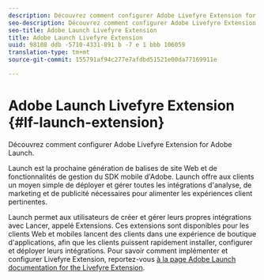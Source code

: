 ```yaml
---
description: Découvrez comment configurer Adobe Livefyre Extension for Adobe Launch.
seo-description: Découvrez comment configurer Adobe Livefyre Extension for Adobe Launch.
seo-title: Adobe Launch Livefyre Extension
title: Adobe Launch Livefyre Extension
uuid: 98108 ddb -5710-4331-891 b -7 e 1 bbb 106059
translation-type: tm+mt
source-git-commit: 155791af94c277e7afdbd51521e00da77169911e

---
```


# Adobe Launch Livefyre Extension {#lf-launch-extension}

Découvrez comment configurer Adobe Livefyre Extension for Adobe Launch.

Launch est la prochaine génération de balises de site Web et de fonctionnalités de gestion du SDK mobile d'Adobe. Launch offre aux clients un moyen simple de déployer et gérer toutes les intégrations d'analyse, de marketing et de publicité nécessaires pour alimenter les expériences client pertinentes.

Launch permet aux utilisateurs de créer et gérer leurs propres intégrations avec Lancer, appelé Extensions. Ces extensions sont disponibles pour les clients Web et mobiles lancent des clients dans une expérience de boutique d'applications, afin que les clients puissent rapidement installer, configurer et déployer leurs intégrations. Pour savoir comment implémenter et configurer Livefyre Extension, reportez-vous [à la page Adobe Launch documentation for the Livefyre Extension](https://docs.adobelaunch.com/extension-reference/web/adobe-livefyre-extension).